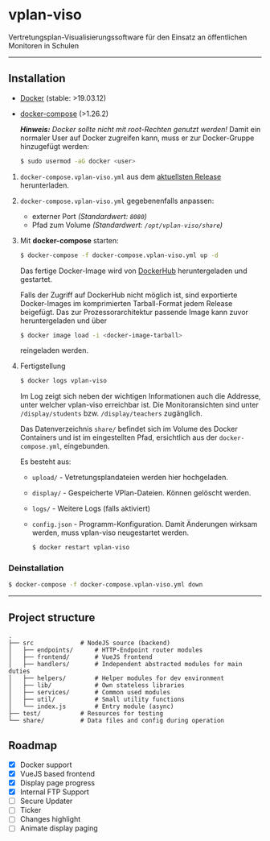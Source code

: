 # vplan-viso

Vertretungsplan-Visualisierungssoftware für den Einsatz an öffentlichen Monitoren in Schulen

---

## Installation

- [Docker](https://get.docker.com/) (stable: >19.03.12)
- [docker-compose](https://docs.docker.com/compose/install/) (>1.26.2)

    **_Hinweis:_**
    _Docker sollte nicht mit root-Rechten genutzt werden!_
    Damit ein normaler User auf Docker zugreifen kann, muss er zur Docker-Gruppe hinzugefügt werden:
    
    ```bash
    $ sudo usermod -aG docker <user>
    ```

1. `docker-compose.vplan-viso.yml` aus dem [aktuellsten Release](https://github.com/DrJume/vplan-viso/releases/latest) herunterladen.

2. `docker-compose.vplan-viso.yml` gegebenenfalls anpassen:
    - externer Port _(Standardwert: `8080`)_
    - Pfad zum Volume _(Standardwert: `/opt/vplan-viso/share`)_

3. Mit **docker-compose** starten:
    ```bash
    $ docker-compose -f docker-compose.vplan-viso.yml up -d
    ```

    Das fertige Docker-Image wird von [DockerHub](https://hub.docker.com/repository/docker/drjume/vplan-viso) heruntergeladen und gestartet.

    Falls der Zugriff auf DockerHub nicht möglich ist, sind exportierte Docker-Images im komprimierten Tarball-Format jedem Release beigefügt. Das zur Prozessorarchitektur passende Image kann zuvor heruntergeladen und über
    ```bash
    $ docker image load -i <docker-image-tarball>
    ```
    reingeladen werden.

4. Fertigstellung

    ```bash
    $ docker logs vplan-viso
    ```
    Im Log zeigt sich neben der wichtigen Informationen auch die Addresse, unter welcher vplan-viso erreichbar ist.
    Die Monitoransichten sind unter `/display/students` bzw. `/display/teachers` zugänglich.

    Das Datenverzeichnis `share/` befindet sich im Volume des Docker Containers und ist im eingestellten Pfad, ersichtlich aus der `docker-compose.yml`, eingebunden.

    Es besteht aus:
    - `upload/` - Vetretungsplandateien werden hier hochgeladen.
    - `display/` - Gespeicherte VPlan-Dateien. Können gelöscht werden.
    - `logs/` - Weitere Logs (falls aktiviert)
    - `config.json` - Programm-Konfiguration. Damit Änderungen wirksam werden, muss vplan-viso neugestartet werden.

        ```bash
        $ docker restart vplan-viso
        ```

### Deinstallation

```bash
$ docker-compose -f docker-compose.vplan-viso.yml down
```

---

## Project structure

```tree
.
├── src             # NodeJS source (backend)
│   ├── endpoints/      # HTTP-Endpoint router modules
│   ├── frontend/       # VueJS frontend
│   ├── handlers/       # Independent abstracted modules for main duties
│   ├── helpers/        # Helper modules for dev environment
│   ├── lib/            # Own stateless libraries
│   ├── services/       # Common used modules
│   ├── util/           # Small utility functions
│   └── index.js        # Entry module (async)
├── test/           # Resources for testing
└── share/          # Data files and config during operation
```

## Roadmap

- [x] Docker support
- [x] VueJS based frontend
- [x] Display page progress
- [x] Internal FTP Support
- [ ] Secure Updater
- [ ] Ticker
- [ ] Changes highlight
- [ ] Animate display paging
